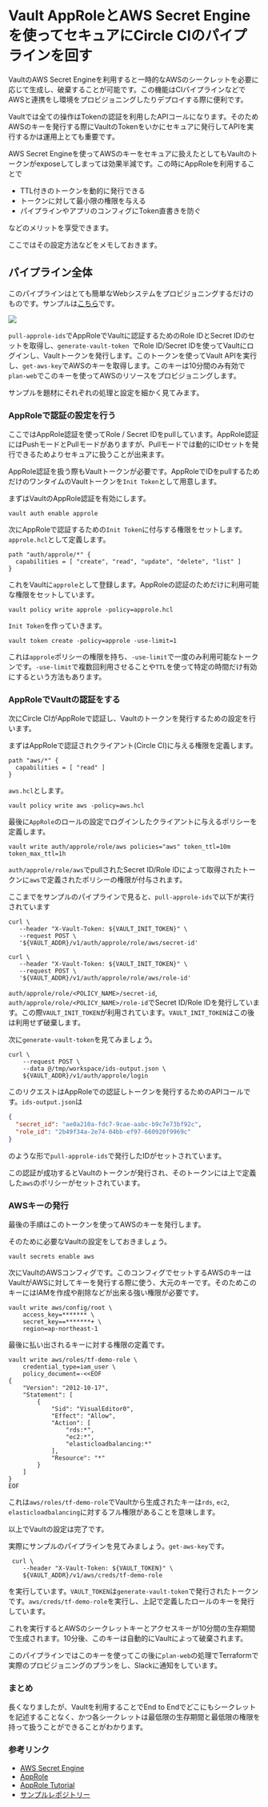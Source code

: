 # Vault AppRoleとAWS Secret Engineを使ってセキュアにCircle CIのパイプラインを回す

VaultのAWS Secret Engineを利用すると一時的なAWSのシークレットを必要に応じて生成し、破棄することが可能です。この機能はCIパイプラインなどでAWSと連携をし環境をプロビジョニングしたりデプロイする際に便利です。

Vaultでは全ての操作はTokenの認証を利用したAPIコールになります。そのためAWSのキーを発行する際にVaultのTokenをいかにセキュアに発行してAPIを実行するかは運用上とても重要です。

AWS Secret Engineを使ってAWSのキーをセキュアに扱えたとしてもVaultのトークンがexposeしてしまっては効果半減です。この時にAppRoleを利用することで

* TTL付きのトークンを動的に発行できる
* トークンに対して最小限の権限を与える
* パイプラインやアプリのコンフィグにToken直書きを防ぐ

などのメリットを享受できます。

ここではその設定方法などをメモしておきます。

## パイプライン全体

このパイプラインはとても簡単なWebシステムをプロビジョニングするだけのものです。サンプルは[こちら](https://github.com/tkaburagi/tf-circleci-approle-demo)です。

![](https://blog-kabuctl-run.s3-ap-northeast-1.amazonaws.com/20191229/pipeline.png)

`pull-approle-ids`でAppRoleでVaultに認証するためのRole IDとSecret IDのセットを取得し、`generate-vault-token
`でRole ID/Secret IDを使ってVaultにログインし、Vaultトークンを発行します。このトークンを使ってVault APIを実行し、`get-aws-key`でAWSのキーを取得します。このキーは10分間のみ有効で`plan-web`でこのキーを使ってAWSのリソースをプロビジョニングします。

サンプルを題材にそれぞれの処理と設定を細かく見てみます。

### AppRoleで認証の設定を行う

ここではAppRole認証を使ってRole / Secret IDをpullしています。AppRole認証にはPushモードとPullモードがありますが、Pullモードでは動的にIDセットを発行できるためよりセキュアに扱うことが出来ます。

AppRole認証を扱う際もVaultトークンが必要です。AppRoleでIDをpullするためだけのワンタイムのVaultトークンを`Init Token`として用意します。

まずはVaultのAppRole認証を有効にします。

```shell
vault auth enable approle
```

次にAppRoleで認証するための`Init Token`に付与する権限をセットします。`approle.hcl`として定義します。

```hcl
path "auth/approle/*" {
  capabilities = [ "create", "read", "update", "delete", "list" ]
}
```

これをVaultに`approle`として登録します。AppRoleの認証のためだけに利用可能な権限をセットしています。

```shell
vault policy write approle -policy=approle.hcl
```

`Init Token`を作っていきます。

```shell
vault token create -policy=approle -use-limit=1
```

これは`approle`ポリシーの権限を持ち、`-use-limit`で一度のみ利用可能なトークンです。`-use-limit`で複数回利用させることや`TTL`を使って特定の時間だけ有効にするという方法もあります。

### AppRoleでVaultの認証をする

次にCircle CIがAppRoleで認証し、Vaultのトークンを発行するための設定を行います。

まずはAppRoleで認証されクライアント(Circle CI)に与える権限を定義します。

```hcl
path "aws/*" {
  capabilities = [ "read" ]
}
```

`aws.hcl`とします。

```shell
vault policy write aws -policy=aws.hcl
```

最後に`AppRole`のロールの設定でログインしたクライアントに与えるポリシーを定義します。

```shell
vault write auth/approle/role/aws policies="aws" token_ttl=10m token_max_ttl=1h
```

`auth/approle/role/aws`でpullされたSecret ID/Role IDによって取得されたトークンに`aws`で定義されたポリシーの権限が付与されます。

ここまでをサンプルのパイプラインで見ると、`pull-approle-ids`で以下が実行されています

```shell
curl \
   --header "X-Vault-Token: ${VAULT_INIT_TOKEN}" \
   --request POST \
   '${VAULT_ADDR}/v1/auth/approle/role/aws/secret-id'
```

```shell
curl \
   --header "X-Vault-Token: ${VAULT_INIT_TOKEN}" \
   --request POST \
   '${VAULT_ADDR}/v1/auth/approle/role/aws/role-id'
```

`auth/approle/role/<POLICY_NAME>/secret-id`, `auth/approle/role/<POLICY_NAME>/role-id`でSecret ID/Role IDを発行しています。この際`VAULT_INIT_TOKEN`が利用されています。`VAULT_INIT_TOKEN`はこの後は利用せず破棄します。

次に`generate-vault-token`を見てみましょう。

```shell
curl \
    --request POST \
    --data @/tmp/workspace/ids-output.json \
    ${VAULT_ADDR}/v1/auth/approle/login
```
このリクエストはAppRoleでの認証しトークンを発行するためのAPIコールです。`ids-output.json`は

```json
{
  "secret_id": "ae0a210a-fdc7-9cae-aabc-b9c7e73bf92c",
  "role_id": "2b49f34a-2e74-04bb-ef97-660920f9969c"
}
```

のような形で`pull-approle-ids`で発行したIDがセットされています。

この認証が成功するとVaultのトークンが発行され、そのトークンには上で定義した`aws`のポリシーがセットされています。

### AWSキーの発行

最後の手順はこのトークンを使ってAWSのキーを発行します。

そのために必要なVaultの設定をしておきましょう。

```shell
vault secrets enable aws
```

次にVaultのAWSコンフィグです。このコンフィグでセットするAWSのキーはVaultがAWSに対してキーを発行する際に使う、大元のキーです。そのためこのキーにはIAMを作成や削除などが出来る強い権限が必要です。

```shell
vault write aws/config/root \
    access_key=******* \
    secret_key==*******+ \
    region=ap-northeast-1
```

最後に払い出されるキーに対する権限の定義です。

```shell
vault write aws/roles/tf-demo-role \
    credential_type=iam_user \
    policy_document=-<<EOF
{
    "Version": "2012-10-17",
    "Statement": [
        {
            "Sid": "VisualEditor0",
            "Effect": "Allow",
            "Action": [
                "rds:*",
                "ec2:*",
                "elasticloadbalancing:*"
            ],
            "Resource": "*"
        }
    ]
}
EOF
```

これは`aws/roles/tf-demo-role`でVaultから生成されたキーは`rds`, `ec2`, `elasticloadbalancing`に対するフル権限があることを意味します。

以上でVaultの設定は完了です。

実際にサンプルのパイプラインを見てみましょう。`get-aws-key`です。

```shell
 curl \
	--header "X-Vault-Token: ${VAULT_TOKEN}" \
	${VAULT_ADDR}/v1/aws/creds/tf-demo-role
```

を実行しています。`VAULT_TOKEN`は`generate-vault-token`で発行されたトークンです。`aws/creds/tf-demo-role`を実行し、上記で定義したロールのキーを発行しています。

これを実行するとAWSのシークレットキーとアクセスキーが10分間の生存期間で生成されます。10分後、このキーは自動的にVaultによって破棄されます。

このパイプラインではこのキーを使ってこの後に`plan-web`の処理でTerraformで実際のプロビジョニングのプランをし、Slackに通知をしています。

### まとめ

長くなりましたが、Vaultを利用することでEnd to Endでどこにもシークレットを記述することなく、かつ各シークレットは最低限の生存期間と最低限の権限を持って扱うことができることがわかります。

### 参考リンク

* [AWS Secret Engine](https://www.vaultproject.io/api/secret/aws/index.html)
* [AppRole](https://www.vaultproject.io/api/auth/approle/index.html)
* [AppRole Tutorial](https://learn.hashicorp.com/vault/identity-access-management/iam-authentication#step-3-get-role-id-and-secret-id)
* [サンプルレポジトリー](https://github.com/tkaburagi/tf-circleci-approle-demo)